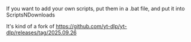 If you want to add your own scripts, put them in a .bat file, and put it into ScriptsNDownloads


It's kind of a fork of https://github.com/yt-dlp/yt-dlp/releases/tag/2025.09.26
